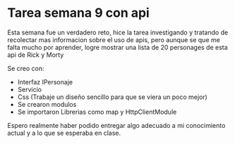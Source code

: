 # Tarea semana 9 con api

Esta semana fue un verdadero reto, hice la tarea investigando y tratando de recolectar mas informacion sobre el uso de apis, pero aunque se que me falta mucho por aprender, logre mostrar una lista de 20 personages de esta api de Rick y Morty

Se creo con:

* Interfaz IPersonaje
* Servicio
* Css (Trabaje un diseño sencillo para que se viera un poco mejor)
* Se crearon modulos
* Se importaron Librerias como map y HttpClientModule


Espero realmente haber podido entregar algo adecuado a mi conocimiento actual y a lo que se esperaba en clase.

